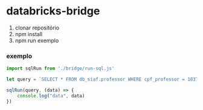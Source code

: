 # databricks-bridge

1. clonar repositório
2. npm install
3. npm run exemplo

### exemplo

~~~javascript
import sqlRun from './bridge/run-sql.js'

let query = `SELECT * FROM db_siaf.professor WHERE cpf_professor = 18374109840`

sqlRun(query, (data) => {
    console.log("data", data)
})
~~~
